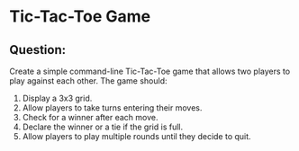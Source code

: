 # Tic-Tac-Toe Game

## Question:
Create a simple command-line Tic-Tac-Toe game that allows two players to play against each other. The game should:
1. Display a 3x3 grid.
2. Allow players to take turns entering their moves.
3. Check for a winner after each move.
4. Declare the winner or a tie if the grid is full.
5. Allow players to play multiple rounds until they decide to quit.
